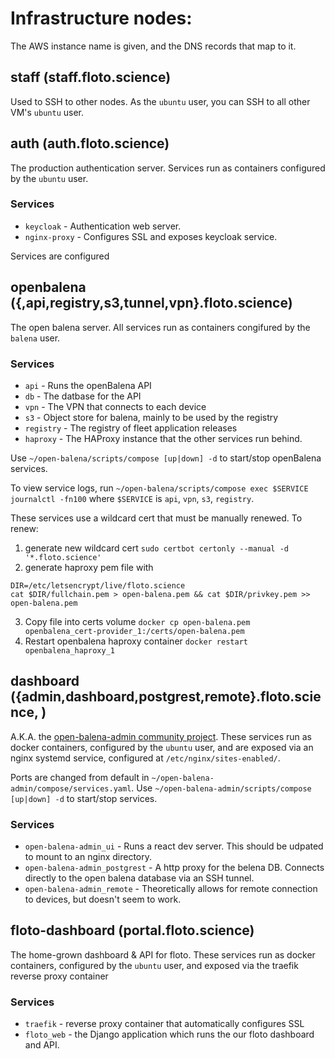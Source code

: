 # Infrastructure nodes:

The AWS instance name is given, and the DNS records that map to it.

## staff (staff.floto.science)

Used to SSH to other nodes. As the `ubuntu` user, you can SSH to all other VM's `ubuntu` user.

## auth (auth.floto.science)

The production authentication server. Services run as containers configured by the `ubuntu` user.

### Services
- `keycloak` - Authentication web server.
- `nginx-proxy` - Configures SSL and exposes keycloak service.

Services are configured

## openbalena ({,api,registry,s3,tunnel,vpn}.floto.science)

The open balena server. All services run as containers congifured by the `balena` user.

### Services
- `api` - Runs the openBalena API
- `db` - The datbase for the API
- `vpn` - The VPN that connects to each device
- `s3` - Object store for balena, mainly to be used by the registry
- `registry` - The registry of fleet application releases
- `haproxy` - The HAProxy instance that the other services run behind.

Use `~/open-balena/scripts/compose [up|down] -d` to start/stop openBalena
services.

To view service logs, run
`~/open-balena/scripts/compose exec $SERVICE journalctl -fn100`
where `$SERVICE` is `api`, `vpn`, `s3`, `registry`.

These services use a wildcard cert that must be manually renewed. To renew:

1. generate new wildcard cert
	`sudo certbot certonly --manual -d '*.floto.science'`
2. generate haproxy pem file with 
```
DIR=/etc/letsencrypt/live/floto.science
cat $DIR/fullchain.pem > open-balena.pem && cat $DIR/privkey.pem >> open-balena.pem
```
3. Copy file into certs volume
	`docker cp open-balena.pem openbalena_cert-provider_1:/certs/open-balena.pem`
4. Restart openbalena haproxy container
    `docker restart openbalena_haproxy_1`

## dashboard ({admin,dashboard,postgrest,remote}.floto.science, )

A.K.A. the [open-balena-admin community project](https://forums.balena.io/t/open-balena-admin-an-admin-interface-for-openbalena/355324). These services run as docker containers, configured by the `ubuntu` user, and are exposed via an nginx systemd service, configured at `/etc/nginx/sites-enabled/`.

Ports are changed from default in `~/open-balena-admin/compose/services.yaml`.
Use `~/open-balena-admin/scripts/compose [up|down] -d` to start/stop services.

### Services
- `open-balena-admin_ui` - Runs a react dev server. This should be udpated to
    mount to an nginx directory.
- `open-balena-admin_postgrest` - A http proxy for the belena DB. Connects directly to the open balena database via an SSH tunnel.
- `open-balena-admin_remote` - Theoretically allows for remote connection to
    devices, but doesn't seem to work.

## floto-dashboard (portal.floto.science)

The home-grown dashboard & API for floto. These services run as docker containers, configured by the `ubuntu` user, and exposed via the traefik reverse proxy container

### Services
- `traefik` - reverse proxy container that automatically configures SSL
- `floto_web` - the Django application which runs the our floto dashboard and API.